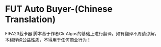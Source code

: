 # FUT Auto Buyer-(Chinese Translation)
FIFA23截卡器
脚本基于作者Ck Algos的基础上进行翻译。如有翻译不周请谅解，本翻译纯公益性质，不得用于任何商业行为！

